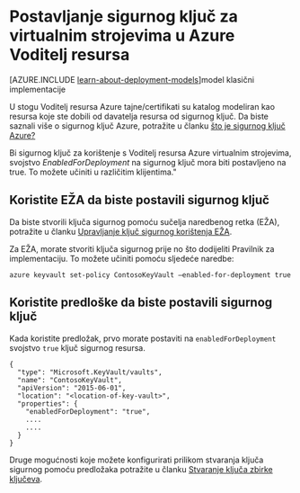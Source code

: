 <properties
    pageTitle="Postavljanje sigurnog ključ za virtualnim strojevima u Azure Voditelj resursa | Microsoft Azure"
    description="Upute za postavljanje sigurnog ključ za korištenje s programa upravitelj resursa Azure virtualnog računala."
    services="virtual-machines-linux"
    documentationCenter=""
    authors="singhkays"
    manager="timlt"
    editor=""
    tags="azure-resource-manager"/>

<tags
    ms.service="virtual-machines-linux"
    ms.workload="infrastructure-services"
    ms.tgt_pltfrm="vm-linux"
    ms.devlang="na"
    ms.topic="article"
    ms.date="05/31/2016"
    ms.author="singhkay"/>

# <a name="set-up-key-vault-for-virtual-machines-in-azure-resource-manager"></a>Postavljanje sigurnog ključ za virtualnim strojevima u Azure Voditelj resursa

[AZURE.INCLUDE [learn-about-deployment-models](../../includes/learn-about-deployment-models-rm-include.md)]model klasični implementacije

U stogu Voditelj resursa Azure tajne/certifikati su katalog modeliran kao resursa koje ste dobili od davatelja resursa od sigurnog ključ. Da biste saznali više o sigurnog ključ Azure, potražite u članku [što je sigurnog ključ Azure?](../key-vault/key-vault-whatis.md)

Bi sigurnog ključ za korištenje s Voditelj resursa Azure virtualnim strojevima, svojstvo *EnabledForDeployment* na sigurnog ključ mora biti postavljeno na true. To možete učiniti u različitim klijentima."

## <a name="use-cli-to-set-up-key-vault"></a>Koristite EŽA da biste postavili sigurnog ključ
Da biste stvorili ključa sigurnog pomoću sučelja naredbenog retka (EŽA), potražite u članku [Upravljanje ključ sigurnog korištenja EŽA](../key-vault/key-vault-manage-with-cli.md#create-a-key-vault).

Za EŽA, morate stvoriti ključa sigurnog prije no što dodijeliti Pravilnik za implementaciju. To možete učiniti pomoću sljedeće naredbe:

    azure keyvault set-policy ContosoKeyVault –enabled-for-deployment true

## <a name="use-templates-to-set-up-key-vault"></a>Koristite predloške da biste postavili sigurnog ključ
Kada koristite predložak, prvo morate postaviti na `enabledForDeployment` svojstvo `true` ključ sigurnog resursa.

    {
      "type": "Microsoft.KeyVault/vaults",
      "name": "ContosoKeyVault",
      "apiVersion": "2015-06-01",
      "location": "<location-of-key-vault>",
      "properties": {
        "enabledForDeployment": "true",
        ....
        ....
      }
    }

Druge mogućnosti koje možete konfigurirati prilikom stvaranja ključa sigurnog pomoću predložaka potražite u članku [Stvaranje ključa zbirke ključeva](https://azure.microsoft.com/documentation/templates/101-key-vault-create/).
